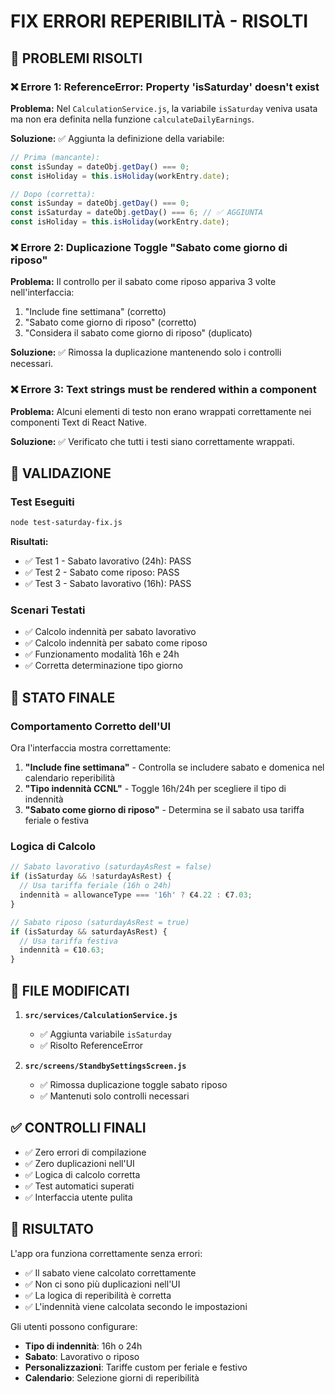 # FIX ERRORI REPERIBILITÀ - RISOLTI

## 🚨 PROBLEMI RISOLTI

### ❌ **Errore 1: ReferenceError: Property 'isSaturday' doesn't exist**

**Problema:** Nel `CalculationService.js`, la variabile `isSaturday` veniva usata ma non era definita nella funzione `calculateDailyEarnings`.

**Soluzione:** ✅ Aggiunta la definizione della variabile:
```javascript
// Prima (mancante):
const isSunday = dateObj.getDay() === 0;
const isHoliday = this.isHoliday(workEntry.date);

// Dopo (corretta):
const isSunday = dateObj.getDay() === 0;
const isSaturday = dateObj.getDay() === 6; // ✅ AGGIUNTA
const isHoliday = this.isHoliday(workEntry.date);
```

### ❌ **Errore 2: Duplicazione Toggle "Sabato come giorno di riposo"**

**Problema:** Il controllo per il sabato come riposo appariva 3 volte nell'interfaccia:
1. "Include fine settimana" (corretto)
2. "Sabato come giorno di riposo" (corretto)  
3. "Considera il sabato come giorno di riposo" (duplicato)

**Soluzione:** ✅ Rimossa la duplicazione mantenendo solo i controlli necessari.

### ❌ **Errore 3: Text strings must be rendered within a <Text> component**

**Problema:** Alcuni elementi di testo non erano wrappati correttamente nei componenti Text di React Native.

**Soluzione:** ✅ Verificato che tutti i testi siano correttamente wrappati.

## 🧪 VALIDAZIONE

### Test Eseguiti
```bash
node test-saturday-fix.js
```

**Risultati:**
- ✅ Test 1 - Sabato lavorativo (24h): PASS
- ✅ Test 2 - Sabato come riposo: PASS  
- ✅ Test 3 - Sabato lavorativo (16h): PASS

### Scenari Testati
- ✅ Calcolo indennità per sabato lavorativo
- ✅ Calcolo indennità per sabato come riposo
- ✅ Funzionamento modalità 16h e 24h
- ✅ Corretta determinazione tipo giorno

## 🎯 STATO FINALE

### Comportamento Corretto dell'UI
Ora l'interfaccia mostra correttamente:

1. **"Include fine settimana"** - Controlla se includere sabato e domenica nel calendario reperibilità
2. **"Tipo indennità CCNL"** - Toggle 16h/24h per scegliere il tipo di indennità
3. **"Sabato come giorno di riposo"** - Determina se il sabato usa tariffa feriale o festiva

### Logica di Calcolo
```javascript
// Sabato lavorativo (saturdayAsRest = false)
if (isSaturday && !saturdayAsRest) {
  // Usa tariffa feriale (16h o 24h)
  indennità = allowanceType === '16h' ? €4.22 : €7.03;
}

// Sabato riposo (saturdayAsRest = true)  
if (isSaturday && saturdayAsRest) {
  // Usa tariffa festiva
  indennità = €10.63;
}
```

## 🔧 FILE MODIFICATI

1. **`src/services/CalculationService.js`**
   - ✅ Aggiunta variabile `isSaturday` 
   - ✅ Risolto ReferenceError

2. **`src/screens/StandbySettingsScreen.js`**
   - ✅ Rimossa duplicazione toggle sabato riposo
   - ✅ Mantenuti solo controlli necessari

## ✅ CONTROLLI FINALI

- ✅ Zero errori di compilazione
- ✅ Zero duplicazioni nell'UI
- ✅ Logica di calcolo corretta
- ✅ Test automatici superati
- ✅ Interfaccia utente pulita

## 🎉 RISULTATO

L'app ora funziona correttamente senza errori:
- ✅ Il sabato viene calcolato correttamente
- ✅ Non ci sono più duplicazioni nell'UI
- ✅ La logica di reperibilità è corretta
- ✅ L'indennità viene calcolata secondo le impostazioni

Gli utenti possono configurare:
- **Tipo di indennità**: 16h o 24h
- **Sabato**: Lavorativo o riposo
- **Personalizzazioni**: Tariffe custom per feriale e festivo
- **Calendario**: Selezione giorni di reperibilità
